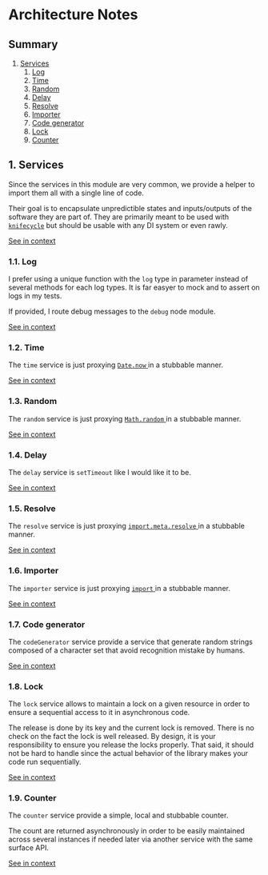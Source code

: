[//]: # ( )
[//]: # (This file is automatically generated by the `jsarch`)
[//]: # (module. Do not change it elsewhere, changes would)
[//]: # (be overriden.)
[//]: # ( )
# Architecture Notes

## Summary

1. [Services](#1-services)
   1. [Log](#11-log)
   2. [Time](#12-time)
   3. [Random](#13-random)
   4. [Delay](#14-delay)
   5. [Resolve](#15-resolve)
   6. [Importer](#16-importer)
   7. [Code generator](#17-code-generator)
   8. [Lock](#18-lock)
   9. [Counter](#19-counter)


## 1. Services

Since the services in this module are very common, we
 provide a helper to import them all with a single
 line of code.

Their goal is to encapsulate unpredictible states and
 inputs/outputs of the software they are part of. They
 are primarily meant to be used with
 [`knifecycle`](https://github.com/nfroidure/knifecycle)
 but should be usable with any DI system or even rawly.

[See in context](./src/index.ts#L1-L12)



### 1.1. Log

I prefer using a unique function with the `log` type
 in parameter instead of several methods for each
 log types. It is far easyer to mock and to assert
 on logs in my tests.

If provided, I route debug messages to the `debug`
 node module.

[See in context](./src/log.ts#L53-L63)



### 1.2. Time

The `time` service is just proxying [`Date.now`
](https://developer.mozilla.org/docs/Web/JavaScript/Reference/Global_Objects/Date/now)
 in a stubbable manner.

[See in context](./src/time.ts#L12-L17)



### 1.3. Random

The `random` service is just proxying [`Math.random`
](https://developer.mozilla.org/docs/Web/JavaScript/Reference/Global_Objects/Math/random)
 in a stubbable manner.

[See in context](./src/random.ts#L12-L17)



### 1.4. Delay

The `delay` service is `setTimeout` like I would like it
 to be.

[See in context](./src/delay.ts#L18-L22)



### 1.5. Resolve

The `resolve` service is just proxying [`import.meta.resolve`
](https://developer.mozilla.org/fr/docs/Web/JavaScript/Reference/Operators/import.meta/resolve)
 in a stubbable manner.

[See in context](./src/resolve.ts#L8-L13)



### 1.6. Importer

The `importer` service is just proxying [`import`
](https://developer.mozilla.org/fr/docs/Web/JavaScript/Reference/Operators/import)
 in a stubbable manner.

[See in context](./src/importer.ts#L9-L14)



### 1.7. Code generator

The `codeGenerator` service provide a service
 that generate random strings composed of
 a character set that avoid recognition
 mistake by humans.

[See in context](./src/codeGenerator.ts#L20-L26)



### 1.8. Lock

The `lock` service allows to maintain a lock on a given
 resource in order to ensure a sequential access to it in
 asynchronous code.

The release is done by its key and the current lock is removed. There
 is no check on the fact the lock is well released. By design, it is
 your responsibility to ensure you release the locks properly. That
 said, it should not be hard to handle since the actual behavior of
 the library makes your code run sequentially.

[See in context](./src/lock.ts#L28-L39)



### 1.9. Counter

The `counter` service provide a simple, local and
 stubbable counter.

The count are returned asynchronously in order
 to be easily maintained across several instances
 if needed later via another service with the same
 surface API.

[See in context](./src/counter.ts#L23-L32)

